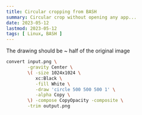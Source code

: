 ```yaml
---
title: Circular cropping from BASH
summary: Circular crop without opening any app...
date: 2023-05-12
lastmod: 2023-05-12
tags: [ Linux, BASH ]
---
```


The drawing should be ~ half of the original image

```bash
convert input.png \
        -gravity Center \
        \( -size 1024x1024 \
           xc:Black \
           -fill White \
           -draw 'circle 500 500 500 1' \
           -alpha Copy \
        \) -compose CopyOpacity -composite \
        -trim output.png
```


